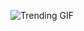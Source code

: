 ![Trending GIF](https://media1.giphy.com/media/v1.Y2lkPThiYjIxNzcyZDlmbHU5MWlkMnVsN2FkMjZnbWF0OW1jaTNuNG1kMTF6ZDBmMm1hZCZlcD12MV9naWZzX3NlYXJjaCZjdD1n/rplvK3z0IzLqBxVJWk/giphy.gif)
